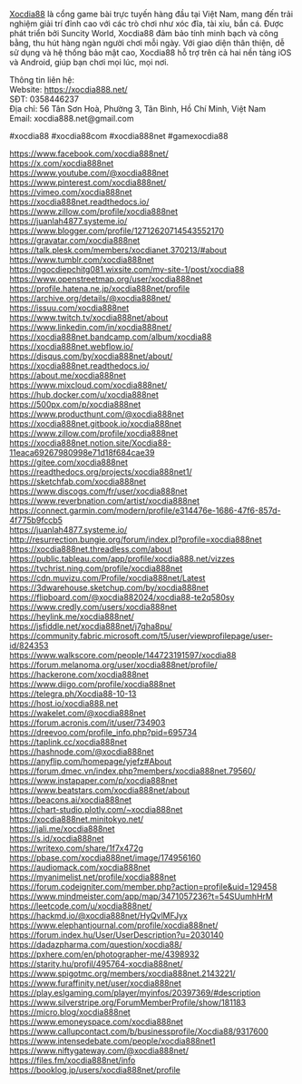 <p><a href="https://xocdia888.net/">Xocdia88</a> là cổng game bài trực tuyến hàng đầu tại Việt Nam, mang đến trải nghiệm giải trí đỉnh cao với các trò chơi như xóc đĩa, tài xỉu, bắn cá. Được phát triển bởi Suncity World, Xocdia88 đảm bảo tính minh bạch và công bằng, thu hút hàng ngàn người chơi mỗi ngày. Với giao diện thân thiện, dễ sử dụng và hệ thống bảo mật cao, Xocdia88 hỗ trợ trên cả hai nền tảng iOS và Android, giúp bạn chơi mọi lúc, mọi nơi.</p>

<p>Thông tin liên hệ:<br />
Website: <a href="https://xocdia888.net/">https://xocdia888.net/</a><br />
SĐT: 0358446237<br />
Địa chỉ: 56 Tân Sơn Hoà, Phường 3, Tân Bình, Hồ Chí Minh, Việt Nam<br />
Email: xocdia888.net@gmail.com</p>

<p>#xocdia88 #xocdia88com #xocdia888net #gamexocdia88</p>

<p><a href="https://www.facebook.com/xocdia888net/">https://www.facebook.com/xocdia888net/</a><br />
<a href="https://x.com/xocdia888net">https://x.com/xocdia888net</a><br />
<a href="https://www.youtube.com/@xocdia888net">https://www.youtube.com/@xocdia888net</a><br />
<a href="https://www.pinterest.com/xocdia888net/">https://www.pinterest.com/xocdia888net/</a><br />
<a href="https://vimeo.com/xocdia888net">https://vimeo.com/xocdia888net</a><br />
<a href="https://xocdia888net.readthedocs.io/">https://xocdia888net.readthedocs.io/</a><br />
<a href="https://www.zillow.com/profile/xocdia888net">https://www.zillow.com/profile/xocdia888net</a><br />
<a href="https://juanlah4877.systeme.io/">https://juanlah4877.systeme.io/</a><br />
<a href="https://www.blogger.com/profile/12712620714543552170">https://www.blogger.com/profile/12712620714543552170</a><br />
<a href="https://gravatar.com/xocdia888net">https://gravatar.com/xocdia888net</a><br />
<a href="https://talk.plesk.com/members/xocdianet.370213/#about">https://talk.plesk.com/members/xocdianet.370213/#about</a><br />
<a href="https://www.tumblr.com/xocdia888net">https://www.tumblr.com/xocdia888net</a><br />
<a href="https://ngocdiepchitg081.wixsite.com/my-site-1/post/xocdia88">https://ngocdiepchitg081.wixsite.com/my-site-1/post/xocdia88</a><br />
<a href="https://www.openstreetmap.org/user/xocdia888net">https://www.openstreetmap.org/user/xocdia888net</a><br />
<a href="https://profile.hatena.ne.jp/xocdia888net/profile">https://profile.hatena.ne.jp/xocdia888net/profile</a><br />
<a href="https://archive.org/details/@xocdia888net/">https://archive.org/details/@xocdia888net/</a><br />
<a href="https://issuu.com/xocdia888net">https://issuu.com/xocdia888net</a><br />
<a href="https://www.twitch.tv/xocdia888net/about">https://www.twitch.tv/xocdia888net/about</a><br />
<a href="https://www.linkedin.com/in/xocdia888net/">https://www.linkedin.com/in/xocdia888net/</a><br />
<a href="https://xocdia888net.bandcamp.com/album/xocdia88">https://xocdia888net.bandcamp.com/album/xocdia88</a><br />
<a href="https://xocdia888net.webflow.io/">https://xocdia888net.webflow.io/</a><br />
<a href="https://disqus.com/by/xocdia888net/about/">https://disqus.com/by/xocdia888net/about/</a><br />
<a href="https://xocdia888net.readthedocs.io/">https://xocdia888net.readthedocs.io/</a><br />
<a href="https://about.me/xocdia888net">https://about.me/xocdia888net</a><br />
<a href="https://www.mixcloud.com/xocdia888net/">https://www.mixcloud.com/xocdia888net/</a><br />
<a href="https://hub.docker.com/u/xocdia888net">https://hub.docker.com/u/xocdia888net</a><br />
<a href="https://500px.com/p/xocdia888net">https://500px.com/p/xocdia888net</a><br />
<a href="https://www.producthunt.com/@xocdia888net">https://www.producthunt.com/@xocdia888net</a><br />
<a href="https://xocdia888net.gitbook.io/xocdia888net">https://xocdia888net.gitbook.io/xocdia888net</a><br />
<a href="https://www.zillow.com/profile/xocdia888net">https://www.zillow.com/profile/xocdia888net</a><br />
<a href="https://xocdia888net.notion.site/Xocdia88-11eaca69267980998e71d18f684cae39">https://xocdia888net.notion.site/Xocdia88-11eaca69267980998e71d18f684cae39</a><br />
<a href="https://gitee.com/xocdia888net">https://gitee.com/xocdia888net</a><br />
<a href="https://readthedocs.org/projects/xocdia888net1/">https://readthedocs.org/projects/xocdia888net1/</a><br />
<a href="https://sketchfab.com/xocdia888net">https://sketchfab.com/xocdia888net</a><br />
<a href="https://www.discogs.com/fr/user/xocdia888net">https://www.discogs.com/fr/user/xocdia888net</a><br />
<a href="https://www.reverbnation.com/artist/xocdia888net">https://www.reverbnation.com/artist/xocdia888net</a><br />
<a href="https://connect.garmin.com/modern/profile/e314476e-1686-47f6-857d-4f775b9fccb5">https://connect.garmin.com/modern/profile/e314476e-1686-47f6-857d-4f775b9fccb5</a><br />
<a href="https://juanlah4877.systeme.io/">https://juanlah4877.systeme.io/</a><br />
<a href="http://resurrection.bungie.org/forum/index.pl?profile=xocdia888net">http://resurrection.bungie.org/forum/index.pl?profile=xocdia888net</a><br />
<a href="https://xocdia888net.threadless.com/about">https://xocdia888net.threadless.com/about</a><br />
<a href="https://public.tableau.com/app/profile/xocdia888.net/vizzes">https://public.tableau.com/app/profile/xocdia888.net/vizzes</a><br />
<a href="https://tvchrist.ning.com/profile/xocdia888net">https://tvchrist.ning.com/profile/xocdia888net</a><br />
<a href="https://cdn.muvizu.com/Profile/xocdia888net/Latest">https://cdn.muvizu.com/Profile/xocdia888net/Latest</a><br />
<a href="https://3dwarehouse.sketchup.com/by/xocdia888net">https://3dwarehouse.sketchup.com/by/xocdia888net</a><br />
<a href="https://flipboard.com/@xocdia882024/xocdia88-te2q580sy">https://flipboard.com/@xocdia882024/xocdia88-te2q580sy</a><br />
<a href="https://www.credly.com/users/xocdia888net">https://www.credly.com/users/xocdia888net</a><br />
<a href="https://heylink.me/xocdia888net/">https://heylink.me/xocdia888net/</a><br />
<a href="https://jsfiddle.net/xocdia888net/j7gha8pu/">https://jsfiddle.net/xocdia888net/j7gha8pu/</a><br />
<a href="https://community.fabric.microsoft.com/t5/user/viewprofilepage/user-id/824353">https://community.fabric.microsoft.com/t5/user/viewprofilepage/user-id/824353</a><br />
<a href="https://www.walkscore.com/people/144723191597/xocdia88">https://www.walkscore.com/people/144723191597/xocdia88</a><br />
<a href="https://forum.melanoma.org/user/xocdia888net/profile/">https://forum.melanoma.org/user/xocdia888net/profile/</a><br />
<a href="https://hackerone.com/xocdia888net">https://hackerone.com/xocdia888net</a><br />
<a href="https://www.diigo.com/profile/xocdia888net">https://www.diigo.com/profile/xocdia888net</a><br />
<a href="https://telegra.ph/Xocdia88-10-13">https://telegra.ph/Xocdia88-10-13</a><br />
<a href="https://host.io/xocdia888.net">https://host.io/xocdia888.net</a><br />
<a href="https://wakelet.com/@xocdia888net">https://wakelet.com/@xocdia888net</a><br />
<a href="https://forum.acronis.com/it/user/734903">https://forum.acronis.com/it/user/734903</a><br />
<a href="https://dreevoo.com/profile_info.php?pid=695734">https://dreevoo.com/profile_info.php?pid=695734</a><br />
<a href="https://taplink.cc/xocdia888net">https://taplink.cc/xocdia888net</a><br />
<a href="https://hashnode.com/@xocdia888net">https://hashnode.com/@xocdia888net</a><br />
<a href="https://anyflip.com/homepage/yjefz#About">https://anyflip.com/homepage/yjefz#About</a><br />
<a href="https://forum.dmec.vn/index.php?members/xocdia888net.79560/">https://forum.dmec.vn/index.php?members/xocdia888net.79560/</a><br />
<a href="https://www.instapaper.com/p/xocdia888net">https://www.instapaper.com/p/xocdia888net</a><br />
<a href="https://www.beatstars.com/xocdia888net/about">https://www.beatstars.com/xocdia888net/about</a><br />
<a href="https://beacons.ai/xocdia888net">https://beacons.ai/xocdia888net</a><br />
<a href="https://chart-studio.plotly.com/~xocdia888net">https://chart-studio.plotly.com/~xocdia888net</a><br />
<a href="https://xocdia888net.minitokyo.net/">https://xocdia888net.minitokyo.net/</a><br />
<a href="https://jali.me/xocdia888net">https://jali.me/xocdia888net</a><br />
<a href="https://s.id/xocdia888net">https://s.id/xocdia888net</a><br />
<a href="https://writexo.com/share/1f7x472g">https://writexo.com/share/1f7x472g</a><br />
<a href="https://pbase.com/xocdia888net/image/174956160">https://pbase.com/xocdia888net/image/174956160</a><br />
<a href="https://audiomack.com/xocdia888net">https://audiomack.com/xocdia888net</a><br />
<a href="https://myanimelist.net/profile/xocdia888net">https://myanimelist.net/profile/xocdia888net</a><br />
<a href="https://forum.codeigniter.com/member.php?action=profile&amp;uid=129458">https://forum.codeigniter.com/member.php?action=profile&amp;uid=129458</a><br />
<a href="https://www.mindmeister.com/app/map/3471057236?t=54SUumhHrM">https://www.mindmeister.com/app/map/3471057236?t=54SUumhHrM</a><br />
<a href="https://leetcode.com/u/xocdia888net/">https://leetcode.com/u/xocdia888net/</a><br />
<a href="https://hackmd.io/@xocdia888net/HyQvlMFJyx">https://hackmd.io/@xocdia888net/HyQvlMFJyx</a><br />
<a href="https://www.elephantjournal.com/profile/xocdia888net/">https://www.elephantjournal.com/profile/xocdia888net/</a><br />
<a href="https://forum.index.hu/User/UserDescription?u=2030140">https://forum.index.hu/User/UserDescription?u=2030140</a><br />
<a href="https://dadazpharma.com/question/xocdia88/">https://dadazpharma.com/question/xocdia88/</a><br />
<a href="https://pxhere.com/en/photographer-me/4398932">https://pxhere.com/en/photographer-me/4398932</a><br />
<a href="https://starity.hu/profil/495764-xocdia888net/">https://starity.hu/profil/495764-xocdia888net/</a><br />
<a href="https://www.spigotmc.org/members/xocdia888net.2143221/">https://www.spigotmc.org/members/xocdia888net.2143221/</a><br />
<a href="https://www.furaffinity.net/user/xocdia888net">https://www.furaffinity.net/user/xocdia888net</a><br />
<a href="https://play.eslgaming.com/player/myinfos/20397369/#description">https://play.eslgaming.com/player/myinfos/20397369/#description</a><br />
<a href="https://www.silverstripe.org/ForumMemberProfile/show/181183">https://www.silverstripe.org/ForumMemberProfile/show/181183</a><br />
<a href="https://micro.blog/xocdia888net">https://micro.blog/xocdia888net</a><br />
<a href="https://www.emoneyspace.com/xocdia888net">https://www.emoneyspace.com/xocdia888net</a><br />
<a href="https://www.callupcontact.com/b/businessprofile/Xocdia88/9317600">https://www.callupcontact.com/b/businessprofile/Xocdia88/9317600</a><br />
<a href="https://www.intensedebate.com/people/xocdia888net1">https://www.intensedebate.com/people/xocdia888net1</a><br />
<a href="https://www.niftygateway.com/@xocdia888net/">https://www.niftygateway.com/@xocdia888net/</a><br />
<a href="https://files.fm/xocdia888net/info">https://files.fm/xocdia888net/info</a><br />
<a href="https://booklog.jp/users/xocdia888net/profile">https://booklog.jp/users/xocdia888net/profile</a></p>

